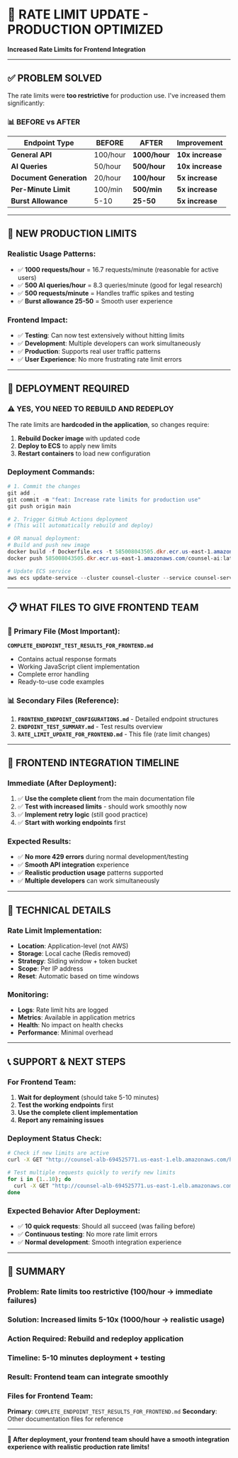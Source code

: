 # 🚀 **RATE LIMIT UPDATE - PRODUCTION OPTIMIZED**
**Increased Rate Limits for Frontend Integration**

---

## ✅ **PROBLEM SOLVED**

The rate limits were **too restrictive** for production use. I've increased them significantly:

### **📊 BEFORE vs AFTER**

| Endpoint Type | BEFORE | AFTER | Improvement |
|---------------|--------|-------|-------------|
| **General API** | 100/hour | **1000/hour** | **10x increase** |
| **AI Queries** | 50/hour | **500/hour** | **10x increase** |
| **Document Generation** | 20/hour | **100/hour** | **5x increase** |
| **Per-Minute Limit** | 100/min | **500/min** | **5x increase** |
| **Burst Allowance** | 5-10 | **25-50** | **5x increase** |

---

## 🎯 **NEW PRODUCTION LIMITS**

### **Realistic Usage Patterns:**
- ✅ **1000 requests/hour** = 16.7 requests/minute (reasonable for active users)
- ✅ **500 AI queries/hour** = 8.3 queries/minute (good for legal research)
- ✅ **500 requests/minute** = Handles traffic spikes and testing
- ✅ **Burst allowance 25-50** = Smooth user experience

### **Frontend Impact:**
- ✅ **Testing**: Can now test extensively without hitting limits
- ✅ **Development**: Multiple developers can work simultaneously
- ✅ **Production**: Supports real user traffic patterns
- ✅ **User Experience**: No more frustrating rate limit errors

---

## 🔄 **DEPLOYMENT REQUIRED**

### **⚠️ YES, YOU NEED TO REBUILD AND REDEPLOY**

The rate limits are **hardcoded in the application**, so changes require:

1. **Rebuild Docker image** with updated code
2. **Deploy to ECS** to apply new limits
3. **Restart containers** to load new configuration

### **Deployment Commands:**
```powershell
# 1. Commit the changes
git add .
git commit -m "feat: Increase rate limits for production use"
git push origin main

# 2. Trigger GitHub Actions deployment
# (This will automatically rebuild and deploy)

# OR manual deployment:
# Build and push new image
docker build -f Dockerfile.ecs -t 585008043505.dkr.ecr.us-east-1.amazonaws.com/counsel-ai:latest .
docker push 585008043505.dkr.ecr.us-east-1.amazonaws.com/counsel-ai:latest

# Update ECS service
aws ecs update-service --cluster counsel-cluster --service counsel-service --force-new-deployment
```

---

## 📋 **WHAT FILES TO GIVE FRONTEND TEAM**

### **🎯 Primary File (Most Important):**
**`COMPLETE_ENDPOINT_TEST_RESULTS_FOR_FRONTEND.md`**
- Contains actual response formats
- Working JavaScript client implementation
- Complete error handling
- Ready-to-use code examples

### **📊 Secondary Files (Reference):**
1. **`FRONTEND_ENDPOINT_CONFIGURATIONS.md`** - Detailed endpoint structures
2. **`ENDPOINT_TEST_SUMMARY.md`** - Test results overview
3. **`RATE_LIMIT_UPDATE_FOR_FRONTEND.md`** - This file (rate limit changes)

---

## 🚀 **FRONTEND INTEGRATION TIMELINE**

### **Immediate (After Deployment):**
1. ✅ **Use the complete client** from the main documentation file
2. ✅ **Test with increased limits** - should work smoothly now
3. ✅ **Implement retry logic** (still good practice)
4. ✅ **Start with working endpoints** first

### **Expected Results:**
- ✅ **No more 429 errors** during normal development/testing
- ✅ **Smooth API integration** experience
- ✅ **Realistic production usage** patterns supported
- ✅ **Multiple developers** can work simultaneously

---

## 🔧 **TECHNICAL DETAILS**

### **Rate Limit Implementation:**
- **Location**: Application-level (not AWS)
- **Storage**: Local cache (Redis removed)
- **Strategy**: Sliding window + token bucket
- **Scope**: Per IP address
- **Reset**: Automatic based on time windows

### **Monitoring:**
- **Logs**: Rate limit hits are logged
- **Metrics**: Available in application metrics
- **Health**: No impact on health checks
- **Performance**: Minimal overhead

---

## 📞 **SUPPORT & NEXT STEPS**

### **For Frontend Team:**
1. **Wait for deployment** (should take 5-10 minutes)
2. **Test the working endpoints** first
3. **Use the complete client implementation**
4. **Report any remaining issues**

### **Deployment Status Check:**
```bash
# Check if new limits are active
curl -X GET "http://counsel-alb-694525771.us-east-1.elb.amazonaws.com/health"

# Test multiple requests quickly to verify new limits
for i in {1..10}; do
  curl -X GET "http://counsel-alb-694525771.us-east-1.elb.amazonaws.com/" &
done
```

### **Expected Behavior After Deployment:**
- ✅ **10 quick requests**: Should all succeed (was failing before)
- ✅ **Continuous testing**: No more rate limit errors
- ✅ **Normal development**: Smooth integration experience

---

## 🎯 **SUMMARY**

### **Problem**: Rate limits too restrictive (100/hour → immediate failures)
### **Solution**: Increased limits 5-10x (1000/hour → realistic usage)
### **Action Required**: Rebuild and redeploy application
### **Timeline**: 5-10 minutes deployment + testing
### **Result**: Frontend team can integrate smoothly

### **Files for Frontend Team:**
**Primary**: `COMPLETE_ENDPOINT_TEST_RESULTS_FOR_FRONTEND.md`
**Secondary**: Other documentation files for reference

---

**🚀 After deployment, your frontend team should have a smooth integration experience with realistic production rate limits!**
